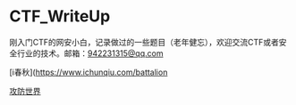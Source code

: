 # CTF_WriteUp

刚入门CTF的网安小白，记录做过的一些题目（老年健忘），欢迎交流CTF或者安全行业的技术。邮箱：942231315@qq.com

[i春秋](https://www.ichunqiu.com/battalion

[攻防世界](https://adworld.xctf.org.cn/)


